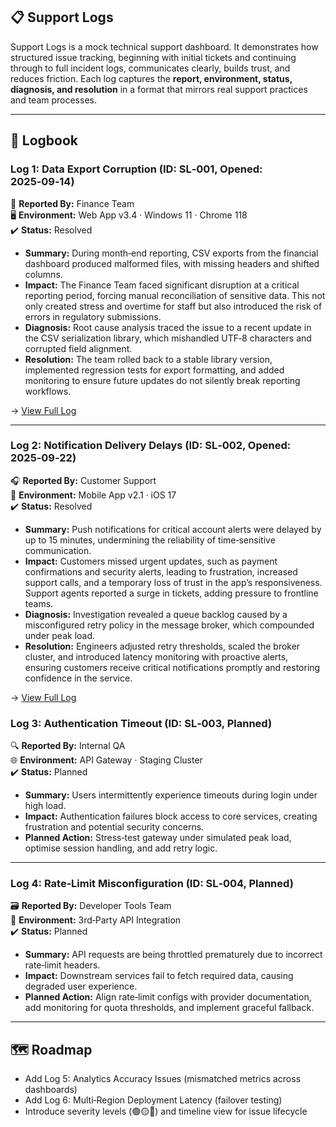 ## 📋 Support Logs

Support Logs is a mock technical support dashboard. It demonstrates how structured issue tracking, beginning with initial tickets and continuing through to full incident logs, communicates clearly, builds trust, and reduces friction. Each log captures the **report, environment, status, diagnosis, and resolution** in a format that mirrors real support practices and team processes.

---

## 📓 Logbook

### Log 1: Data Export Corruption (ID: SL‑001, Opened: 2025‑09‑14)
💼 **Reported By:** Finance Team  
🖥️ **Environment:** Web App v3.4 · Windows 11 · Chrome 118  
✔️ **Status:** Resolved  

- **Summary:** During month‑end reporting, CSV exports from the financial dashboard produced malformed files, with missing headers and shifted columns.  
- **Impact:** The Finance Team faced significant disruption at a critical reporting period, forcing manual reconciliation of sensitive data. This not only created stress and overtime for staff but also introduced the risk of errors in regulatory submissions.  
- **Diagnosis:** Root cause analysis traced the issue to a recent update in the CSV serialization library, which mishandled UTF‑8 characters and corrupted field alignment.  
- **Resolution:** The team rolled back to a stable library version, implemented regression tests for export formatting, and added monitoring to ensure future updates do not silently break reporting workflows.  

→ [View Full Log](logs/log-1-data-export/full-log.md)

---

### Log 2: Notification Delivery Delays (ID: SL‑002, Opened: 2025‑09‑22)
🎧 **Reported By:** Customer Support  
📱 **Environment:** Mobile App v2.1 · iOS 17  
✔️ **Status:** Resolved  

- **Summary:** Push notifications for critical account alerts were delayed by up to 15 minutes, undermining the reliability of time‑sensitive communication.  
- **Impact:** Customers missed urgent updates, such as payment confirmations and security alerts, leading to frustration, increased support calls, and a temporary loss of trust in the app’s responsiveness. Support agents reported a surge in tickets, adding pressure to frontline teams.  
- **Diagnosis:** Investigation revealed a queue backlog caused by a misconfigured retry policy in the message broker, which compounded under peak load.  
- **Resolution:** Engineers adjusted retry thresholds, scaled the broker cluster, and introduced latency monitoring with proactive alerts, ensuring customers receive critical notifications promptly and restoring confidence in the service.  

→ [View Full Log](logs/log-2-notification-delays/full-log.md)


### Log 3: Authentication Timeout (ID: SL‑003, Planned)
🔍 **Reported By:** Internal QA  
🌐 **Environment:** API Gateway · Staging Cluster  
✔️ **Status:** Planned  

- **Summary:** Users intermittently experience timeouts during login under high load.  
- **Impact:** Authentication failures block access to core services, creating frustration and potential security concerns.  
- **Planned Action:** Stress‑test gateway under simulated peak load, optimise session handling, and add retry logic.  

---

### Log 4: Rate‑Limit Misconfiguration (ID: SL‑004, Planned)
🗃️ **Reported By:** Developer Tools Team  
🔌 **Environment:** 3rd‑Party API Integration  
✔️ **Status:** Planned  

- **Summary:** API requests are being throttled prematurely due to incorrect rate‑limit headers.  
- **Impact:** Downstream services fail to fetch required data, causing degraded user experience.  
- **Planned Action:** Align rate‑limit configs with provider documentation, add monitoring for quota thresholds, and implement graceful fallback.  

---

## 🗺️ Roadmap

- Add Log 5: Analytics Accuracy Issues (mismatched metrics across dashboards)  
- Add Log 6: Multi‑Region Deployment Latency (failover testing)  
- Introduce severity levels (🟢🟡🔴) and timeline view for issue lifecycle
